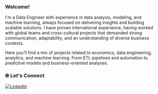 ### Welcome!

I'm a Data Engineer with experience in data analysis, modeling, and machine learning, always focused on delivering insights and building scalable solutions. I have proven international experience, having worked with global teams and cross-cultural projects that demanded strong communication, adaptability, and an understanding of diverse business contexts.

Here you’ll find a mix of projects related to economics, data engineering, analytics, and machine learning. From ETL pipelines and automation to predictive models and business-oriented analyses.

### 🌐 Let's Connect

[![LinkedIn](https://img.shields.io/badge/-LinkedIn-0A66C2?style=flat&logo=linkedin&logoColor=white)](https://www.linkedin.com/in/lucas-miranda-ds)
